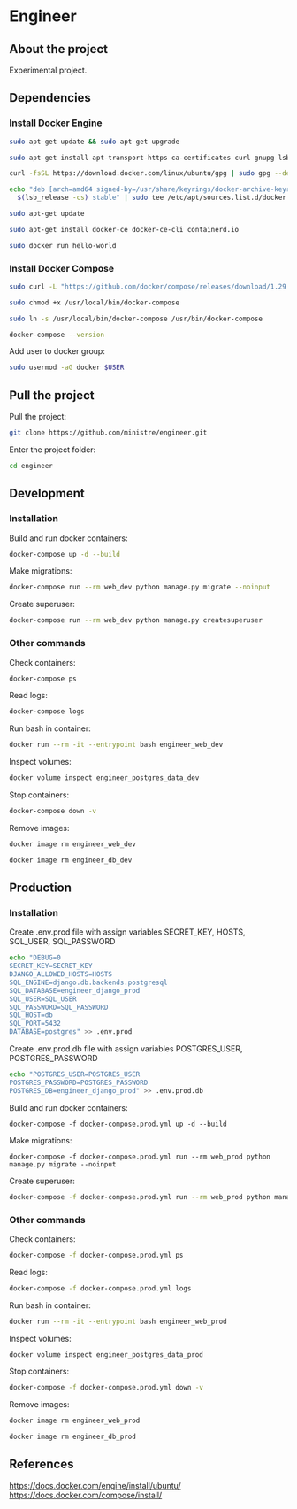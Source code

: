 # Engineer

## About the project

Experimental project.

## Dependencies
### Install Docker Engine
```bash
sudo apt-get update && sudo apt-get upgrade
```
```bash
sudo apt-get install apt-transport-https ca-certificates curl gnupg lsb-release
```
```bash
curl -fsSL https://download.docker.com/linux/ubuntu/gpg | sudo gpg --dearmor -o /usr/share/keyrings/docker-archive-keyring.gpg
```
```bash
echo "deb [arch=amd64 signed-by=/usr/share/keyrings/docker-archive-keyring.gpg] https://download.docker.com/linux/ubuntu \
  $(lsb_release -cs) stable" | sudo tee /etc/apt/sources.list.d/docker.list > /dev/null
```
```bash
sudo apt-get update
```
```bash
sudo apt-get install docker-ce docker-ce-cli containerd.io
```
```bash
sudo docker run hello-world
```
### Install Docker Compose
```bash
sudo curl -L "https://github.com/docker/compose/releases/download/1.29.2/docker-compose-$(uname -s)-$(uname -m)" -o /usr/local/bin/docker-compose
```
```bash
sudo chmod +x /usr/local/bin/docker-compose
```
```bash
sudo ln -s /usr/local/bin/docker-compose /usr/bin/docker-compose
```
```bash
docker-compose --version
```
Add user to docker group:
```bash
sudo usermod -aG docker $USER
```

## Pull the project
Pull the project:
```bash
git clone https://github.com/ministre/engineer.git
```
Enter the project folder:
```bash
cd engineer
```

## Development
### Installation
Build and run docker containers:
```bash
docker-compose up -d --build
```
Make migrations:
```bash
docker-compose run --rm web_dev python manage.py migrate --noinput
```
Create superuser:
```bash
docker-compose run --rm web_dev python manage.py createsuperuser
```
### Other commands
Check containers:
```bash
docker-compose ps
```
Read logs:
```bash
docker-compose logs
```
Run bash in container:
```bash
docker run --rm -it --entrypoint bash engineer_web_dev
```
Inspect volumes:
```bash
docker volume inspect engineer_postgres_data_dev
```
Stop containers:
```bash
docker-compose down -v
```
Remove images:
```bash
docker image rm engineer_web_dev
```
```bash
docker image rm engineer_db_dev
```

## Production
### Installation
Create .env.prod file with assign variables SECRET_KEY, HOSTS, SQL_USER, SQL_PASSWORD
```bash
echo "DEBUG=0
SECRET_KEY=SECRET_KEY
DJANGO_ALLOWED_HOSTS=HOSTS
SQL_ENGINE=django.db.backends.postgresql
SQL_DATABASE=engineer_django_prod
SQL_USER=SQL_USER
SQL_PASSWORD=SQL_PASSWORD
SQL_HOST=db
SQL_PORT=5432
DATABASE=postgres" >> .env.prod
```
Create .env.prod.db file with assign variables POSTGRES_USER, POSTGRES_PASSWORD
```bash
echo "POSTGRES_USER=POSTGRES_USER
POSTGRES_PASSWORD=POSTGRES_PASSWORD
POSTGRES_DB=engineer_django_prod" >> .env.prod.db
```
Build and run docker containers:
```
docker-compose -f docker-compose.prod.yml up -d --build
```
Make migrations:
```
docker-compose -f docker-compose.prod.yml run --rm web_prod python manage.py migrate --noinput
```
Create superuser:
```bash
docker-compose -f docker-compose.prod.yml run --rm web_prod python manage.py createsuperuser
```
### Other commands
Check containers:
```bash
docker-compose -f docker-compose.prod.yml ps
```
Read logs:
```bash
docker-compose -f docker-compose.prod.yml logs
```
Run bash in container:
```bash
docker run --rm -it --entrypoint bash engineer_web_prod
```
Inspect volumes:
```bash
docker volume inspect engineer_postgres_data_prod
```
Stop containers:
```bash
docker-compose -f docker-compose.prod.yml down -v
```
Remove images:
```bash
docker image rm engineer_web_prod
```
```bash
docker image rm engineer_db_prod
```

## References
https://docs.docker.com/engine/install/ubuntu/
https://docs.docker.com/compose/install/
